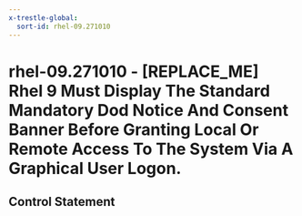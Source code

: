 ```yaml
---
x-trestle-global:
  sort-id: rhel-09.271010
---
```


# rhel-09.271010 - \[REPLACE_ME\] Rhel 9 Must Display The Standard Mandatory Dod Notice And Consent Banner Before Granting Local Or Remote Access To The System Via A Graphical User Logon.

## Control Statement
